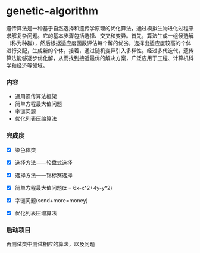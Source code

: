 # genetic-algorithm

遗传算法是一种基于自然选择和遗传学原理的优化算法，通过模拟生物进化过程来求解复杂问题。它的基本步骤包括选择、交叉和变异。首先，算法生成一组候选解（称为种群），然后根据适应度函数评估每个解的优劣，选择出适应度较高的个体进行交配，生成新的个体。接着，通过随机变异引入多样性。经过多代迭代，遗传算法能够逐步优化解，从而找到接近最优的解决方案，广泛应用于工程、计算机科学和经济等领域。
### 内容

- 通用遗传算法框架
- 简单方程最大值问题
- 字谜问题
- 优化列表压缩算法


### 完成度

- [x] 染色体类
- [x] 选择方法——轮盘式选择
- [x] 选择方法——锦标赛选择
- [x] 简单方程最大值问题(z = 6x-x^2+4y-y^2)
- [x] 字谜问题(send+more=money)
- [x] 优化列表压缩算法


### 启动项目

再测试类中测试相应的算法，以及问题
